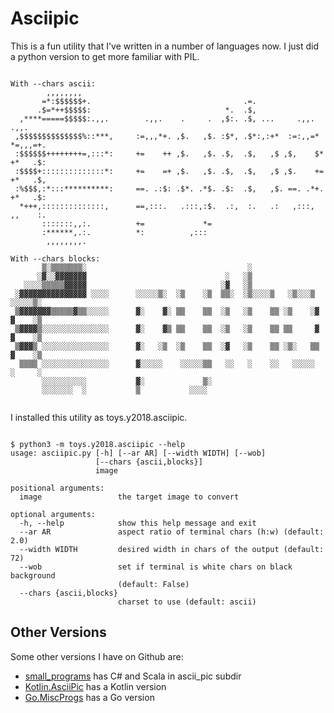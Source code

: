 ﻿# Asciipic

This is a fun utility that I've written in a number of languages now.
I just did a python version to get more familiar with PIL.

<pre><code>
With --chars ascii:
        ,,,,,,,,                                                               
       =*:$$$$$$+.                                  .=.                        
      .$=*++$$$$$:                              *.  .$,                        
  ,****=====$$$$$:.,,.        .,,.    .     .  ,$:. .$, ...     .,,.     .,,.  
 ,$$$$$$$$$$$$$$%::***,     :=,,,*+. ,$.   ,$. :$*, .$*:,:+*  :=:,,=*  *=,,,=+.
 :$$$$$$++++++++=,:::*:     +=    ++ ,$.   ,$. .$,  .$,   ,$ ,$,    $* +*   .$:
 :$$$$+::::::::::::::*:     +=    =+ ,$.   ,$. .$,  .$,   ,$ ,$.    += +*   .$,
 :%$$$,:*:::**********:     ==. .:$: .$*. .*$. .$:  .$,   ,$. ==. .*+. +*   .$:
  *+++,::::::::::::::,      ==,:::.   .:::,:$.  .:,  :.   .:   ,:::,   ,,    :.
       :::::::,,:.          +=             *=                                  
       :******,.:.          *:          ,:::                                   
        ,,,,,,,,.                                                           

With --chars blocks:
       ▒░▒▒▒▒▒▒▒░                                    ░
      ░▓░░▓▓▓▓▓▓▓                               ░   ░▒
   ░░░░▒▒▒▒▒▓▓▓▓▓                              ░▓   ░▒
 ░▓▓▓▓▓▓▓▓▓▓▓▓▓▓▓ ░░░░      ░░░░░▒░  ░▒    ░▒  ▒▒░  ░▒░░░░▒   ░▒░░░▒   ░░░░░▒░
 ▒▓▓▓▓▓▓▓▒▒▒▒▒▓▒▒░░░░░      ▓░    ▓░ ▒▒    ▒▒  ░▒   ░▒    ▒▒ ░▒    ░▓  ▓    ░▒
 ▒▓▓▓▓▒░░░░░░░░░░░░░░░      ▓░    ▓▒ ▒▒    ▒▒  ░▒   ░▒    ▒▒ ▒▒     ▓  ▓    ░▒
 ▒▓▓▓▒ ░░░░░░░░░░░░░░░      ▓░   ░▒  ░▒    ▒▒  ░▓   ░▒    ▒▒ ░▒░   ▒▒  ▓    ░▒
  ▒▒▒▒ ░░░░░░░░░░░░░░░      ▓░░░░░    ░░░░░▒▒   ░░   ░    ░░   ░░░░░   ░     ░
       ░░░░░░░░░░           ▓░             ▒░
       ░░░░░░░  ░           ▒           ░░░░

</code></pre>

I installed this utility as toys.y2018.asciipic.

<pre><code>
$ python3 -m toys.y2018.asciipic --help
usage: asciipic.py [-h] [--ar AR] [--width WIDTH] [--wob]
                   [--chars {ascii,blocks}]
                   image

positional arguments:
  image                 the target image to convert

optional arguments:
  -h, --help            show this help message and exit
  --ar AR               aspect ratio of terminal chars (h:w) (default: 2.0)
  --width WIDTH         desired width in chars of the output (default: 72)
  --wob                 set if terminal is white chars on black background
                        (default: False)
  --chars {ascii,blocks}
                        charset to use (default: ascii)
</code></pre>

## Other Versions

Some other versions I have on Github are:

 * [small_programs](https://github.com/rwtodd/small_programs) has C# and Scala in ascii_pic subdir
 * [Kotlin.AsciiPic](https://github.com/rwtodd/Kotlin.AsciiPic) has a Kotlin version
 * [Go.MiscProgs](https://github.com/rwtodd/Go.MiscProgs) has a Go version 

